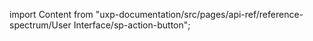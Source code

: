 
import Content from "uxp-documentation/src/pages/api-ref/reference-spectrum/User Interface/sp-action-button";

<Content query="product=xd"/>
